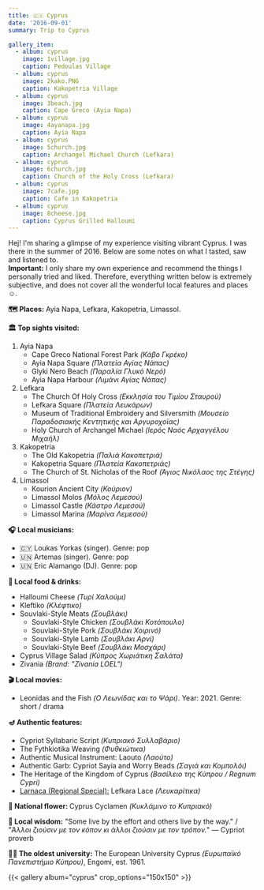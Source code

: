 ```yaml
---
title: 🇨🇾 Cyprus
date: '2016-09-01'
summary: Trip to Cyprus

gallery_item:
  - album: cyprus
    image: 1village.jpg
    caption: Pedoulas Village
  - album: cyprus
    image: 2kako.PNG
    caption: Kakopetria Village
  - album: cyprus
    image: 3beach.jpg
    caption: Cape Greco (Ayia Napa)
  - album: cyprus
    image: 4ayanapa.jpg
    caption: Ayia Napa
  - album: cyprus
    image: 5church.jpg
    caption: Archangel Michael Church (Lefkara)
  - album: cyprus
    image: 6church.jpg
    caption: Church of the Holy Cross (Lefkara)
  - album: cyprus
    image: 7cafe.jpg
    caption: Cafe in Kakopetria
  - album: cyprus
    image: 8cheese.jpg
    caption: Cyprus Grilled Halloumi 
---
```

Hej! I'm sharing a glimpse of my experience visiting vibrant Cyprus. I was there in the summer of 2016. Below are some notes on what I tasted, saw and listened to.<br>
<b>Important:</b> I only share my own experience and recommend the things I personally tried and liked. Therefore, everything written below is extremely subjective, and does not cover all the wonderful local features and places ☺️.

<b>🗺 Places:</b> Ayia Napa, Lefkara, Kakopetria, Limassol.<br>

<b>🏛 Top sights visited: </b>
1. Ayia Napa
    - Cape Greco National Forest Park <i>(Κάβο Γκρέκο)</i>
    - Ayia Napa Square <i>(Πλατεία Αγίας Νάπας)</i>
    - Glyki Nero Beach <i>(Παραλία Γλυκό Νερό)</i>
    - Ayia Napa Harbour <i>(Λιμάνι Αγίας Νάπας)</i>
2. Lefkara
    - The Church Of Holy Cross <i>(Εκκλησία του Τιμίου Σταυρού)</i>
    - Lefkara Square <i>(Πλατεία Λευκάρων)</i>
    - Museum of Traditional Embroidery and Silversmith <i>(Μουσείο Παραδοσιακής Κεντητικής και Αργυροχοϊας)</i>
    - Holy Church of Archangel Michael <i>(Ιερός Ναός Αρχαγγέλου Μιχαήλ)</i>
3. Kakopetria
    - The Old Kakopetria <i>(Παλιά Κακοπετριά)</i>
    - Kakopetria Square <i>(Πλατεία Κακοπετριάς)</i>
    - The Church of St. Nicholas of the Roof <i>(Άγιος Νικόλαος της Στέγης)</i>
4. Limassol
    - Kourion Ancient City <i>(Κούριον)</i>
    - Limassol Molos <i>(Μόλος Λεμεσού)</i>
    - Limassol Castle <i>(Κάστρο Λεμεσού)</i>
    - Limassol Marina <i>(Μαρίνα Λεμεσού)</i>


<b>🎧 Local musicians: </b>
- 🇨🇾 Loukas Yorkas (singer). Genre: pop
- 🇺🇳 Artemas (singer). Genre: pop
- 🇺🇳 Eric Alamango (DJ). Genre: pop


<b>🥘 Local food & drinks: </b>
- Halloumi Cheese <i>(Τυρί Χαλούμι)</i>
- Kleftiko <i>(Κλέφτικο)</i>
- Souvlaki-Style Meats <i>(Σουβλάκι)</i>
  - Souvlaki-Style Chicken <i>(Σουβλάκι Κοτόπουλο)</i>
  - Souvlaki-Style Pork <i>(Σουβλάκι Χοιρινό)</i>
  - Souvlaki-Style Lamb <i>(Σουβλάκι Αρνί)</i>
  - Souvlaki-Style Beef <i>(Σουβλάκι Μοσχάρι)</i>
- Cyprus Village Salad <i>(Κύπρος Χωριάτικη Σαλάτα)</i>
- Zivania <i>(Brand: "Zivania LOEL")</i>


<b>🎬 Local movies:</b>
-  Leonidas and the Fish <i>(Ο Λεωνίδας και το Ψάρι)</i>. Year: 2021. Genre: short / drama


<b>🪔 Authentic features:</b>
- Cypriot Syllabaric Script <i>(Κυπριακό Συλλαβάριο)</i>
- The Fythkiotika Weaving <i>(Φυθκιώτικα)</i>
- Authentic Musical Instrument: Laouto <i>(Λαούτο)</i>
- Authentic Garb: Cypriot Sayia and Worry Beads <i>(Σαγιά και Κομπολόι)</i>
- The Heritage of the Kingdom of Cyprus <i>(Βασίλειο της Κύπρου / Regnum Cypri)</i>
- <u> Larnaca (Regional Special):</u> Lefkara Lace <i>(Λευκαρίτικα)</i>


<b>💐 National flower: </b> Cyprus Cyclamen <i>(Κυκλάμινο το Κυπριακό)</i>


<b>🦉 Local wisdom:</b> "Some live by the effort and others live by the way." / "<i>Άλλοι ζιούσιν με τον κόπον κι άλλοι ζιούσιν με τον τρόπον.</i>" — Cypriot proverb


<b>👨‍🎓 The oldest university:</b> The European University Cyprus <i>(Ευρωπαϊκό Πανεπιστήμιο Κύπρου)</i>, Engomi, est. 1961.  


{{< gallery album="cyprus" crop_options="150x150" >}}
   

